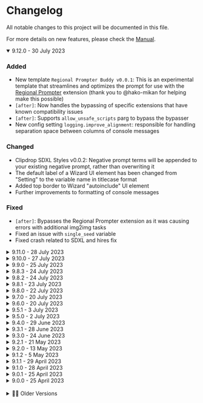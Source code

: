 # Changelog
All notable changes to this project will be documented in this file.

For more details on new features, please check the [Manual](./MANUAL.md).

<details open><summary>9.12.0 - 30 July 2023</summary>

### Added
- New template `Regional Prompter Buddy v0.0.1`: This is an experimental template that streamlines and optimizes the prompt for use with the [Regional Prompter](https://github.com/hako-mikan/sd-webui-regional-prompter) extension (thank you to @hako-mikan for helping make this possible)
- `[after]`: Now handles the bypassing of specific extensions that have known compatibility issues
- `[after]`: Supports `allow_unsafe_scripts` parg to bypass the bypasser
- New config setting `logging.improve_alignment`: responsible for handling separation space between columns of console messages

### Changed
- Clipdrop SDXL Styles v0.0.2: Negative prompt terms will be appended to your existing negative prompt, rather than overwriting it
- The default label of a Wizard UI element has been changed from "Setting" to the variable name in titlecase format
- Added top border to Wizard "autoinclude" UI element
- Further improvements to formatting of console messages

### Fixed
- `[after]`: Bypasses the Regional Prompter extension as it was causing errors with additional img2img tasks
- Fixed an issue with `single_seed` variable
- Fixed crash related to SDXL and hires fix

</details>

<details><summary>9.11.0 - 28 July 2023</summary>

### Added
- New Wizard template `Clipdrop SDXL Styles`: Clipdrop recently disclosed their prompt pre-processing terms for various SDXL presets (comic book, fantasy, etc) so I have adapted them to a simple Wizard UI
- `[img2img]`: Can now process multiple init images (better batch support)
- `[img2img]`: Now supports `batch_test` expression
- `[unset]`: Now supports pattern matching with `*` to delete multiple variables from memory, useful if you need to disable ControlNet for the `[after]` block e.g. `[unset cn_* controlnet_*]`
- `[zoom_enhance]`: Now supports `no_sync` parg which prevents updates to the `p` object, may help to ensure compatibility with other extensions

### Changed
- Adjusted a few console messages

### Fixed
- `[txt2mask]`: Fixed an issue with updating the `mode` variable at the end of the process
- Bodysnatcher v1.3.2: Unsets the ControlNet units for `[after]` processing

</details>

<details><summary>9.10.0 - 27 July 2023</summary>

### About
Unprompted v9.10.0 overhauls the logger and brings quality-of-life improvements for the newly-released SDXL. Congratulations to Stability AI for their incredible work!

### Added
- New example template `sdxl_refiner` that automatically refines the image via img2img (this is not the most efficient means of using the refiner, but I believe it's the best that A1111 supports at the time of writing)
- `[zoom_enhance]`: The default values of `upscale_width` and `upscale_height` will automatically become 1024 if you have an SDXL model loaded (otherwise 512)
- New special variable `sd_base`: returns the base type of the selected checkpoint, i.e. `sd1`, `sd2`, `sdxl` or `none`
- The logger has been implemented anew using Python's `logging` module
- The format and colors of the new logger are adopted from ControlNet to help ensure a consistent-looking console
- New setting `Config.stable_diffusion.controlnet_name` if for some reason your environment expects it to be something other than `sd-webui-controlnet`
- New setting `Config.logging.colors`: A dictionary of escape sequences that correspond to colors for the various logging levels
- New setting `Config.logging.format`: String that defines the structure of a log message
- New setting `Config.logging.file`: An optional filepath for writing log messages to disk
- New setting `Config.logging.filemode`: If writing log messages to disk, you can specify filemode `a` to append messages to the file or `w` to overwrite the existing file
- New setting `Config.logging.level`: This defines the lowest-priority messages you wish to see in your console, set it to `DEBUG` for verbose output
- New setting `Config.logging.use_colors`: Set to false if you hate colors

### Changed
- Hardcoded references to ControlNet location have been replaced with path returned by `modules.extensions`, which may allow CN variables to work with third-party forks of the WebUI (which are nevertheless considered unsupported by this extension - try them at your own risk)

### Fixed
- Template Editor: No longer creates an entire Unprompted object, as it only needed the object for its config-parsing capabilities

### Removed
- `[pix2pix_zero]`: This shortcode presented a dependency conflict with the `ultralytics` package required by [txt2mask]. I have decided to simply remove this shortcode given its legacy status.
- Config setting `log_contexts` superceded by the new setting `logging.level`
- The log contexts `SETUP` and `RESULT` do not have direct equivalents in the new logger and have been replaced with `INFO` level messages

</details>

<details><summary>9.9.0 - 25 July 2023</summary>

### Added
- `[array]`: Now accepts variable names as kwargs for updating array indexes dynamically, as in the case of a `[for]` loop
- New example template `batch_seeds_custom_step_size` that allows you to override the WebUI's behavior of incrementing the seed by 1 in a batch process

### Fixed
- Ensured compatibility with WebUI v1.5.0
- Hotfix for `batch_index` user variable handling

</details>

<details><summary>9.8.3 - 24 July 2023</summary>

### Changed
- Stable Diffusion variables will be synchronized with your Unprompted variables whenever an img2img task is called, including `[zoom_enhance]` and `[img2img]`
- Optimized `Unprompted.update_stable_diffusion_vars()` performance

</details>

<details><summary>9.8.2 - 24 July 2023</summary>

### Fixed
- Updated the batch processing code to fix compatibility with Extra Networks as well as the `templates.default` setting
- `[zoom_enhance]`: Fixed handling of `batch_index` when `batch_size` > 1

</details>

<details><summary>9.8.1 - 23 July 2023</summary>

### Fixed
- Hotfix for `sd_model` handling
- Hotfix for `batch_size` > 1 crash
- Updated documentation

</details>

<details><summary>9.8.0 - 22 July 2023</summary>

### About
This update integrates batch processing with the WebUI's `process_batch()` routine - this allows Unprompted to change system variables such as CFG scale or model checkpoint between each image generation. I hope the added flexibility proves useful for your prompting workflows. If you find that the new system is incompatible with a particular shortcode, please open an issue for me and use the `legacy` setting as a short-term workaround. Thanks!

### Changed
- Batch processing will now update Stable Diffusion vars after each image
- Due to the above change, the `Unprompted.Config.stable_diffusion.batch_support` setting has been renamed to `Unprompted.Config.stable_diffusion.batch_method` with a default setting of `standard`
- You can set the `batch_method` to `legacy` if you prefer the old implementation, or `none` to disable batch support altogether

### Fixed
- `[round]`: Fixed `_up` and `_down` with floats
- `[choose]`: The `_raw` parg no longer replaces linebreaks with the delimiter character in a selected `[file]`
- `[remember]`: Fixed this shortcode unintentionally adding "None" to prompt

</details>

<details><summary>9.7.0 - 20 July 2023</summary>

### Added
- New shortcode `[round]`: Rounds the first parg to a certain level of precision, e.g. 1.345 at `_place=1` yields 1.3, and 1644 at `_place=2` yields 1600
- `[remember]`: Added Wizard UI
- New WebUI Template Editor tab by o0oradaro0o (PR #146)
- Minor UI updates for the Template Editor after merging
- New config setting `stable_diffusion.template_editor`: you can set to `false` to disable the Template Editor tab

</details>

<details><summary>9.6.0 - 20 July 2023</summary>

### About
This update resolves a number of issues related to `batch_index` evaluation, which were causing degraded image quality with `[zoom_enhance]`.

### Beta
- `[img2img]`: updated for compatibility with the A1111 dev branch

### Added
- New shortcode `[remember]`: Allows you to declare the names of variables you would like to keep over the course of a batch run
- `[set]` and `[sets]`: Now support `_remember` parg, which invokes the `[remember]` shortcode with your variable(s)
- New special variable `batch_test`: Shortcodes that implement batch processing--such as `[zoom_enhance]`--will evaluate your `batch_test` expression against the batch item index to determine if it should be bypassed, e.g. if `batch_test` is  `<= 5` and we're on the seventh image, it won't be processed by `[zoom_enhance]`.

### Changed
- Enabled Python formatter yapf with args `{use_tabs: 1,column_limit: 999}`, please make sure any code submitted in a PR adheres to the same formatting rules

### Fixed
- `[zoom_enhance]`: Improved batch support for `replacement` and `negative_replacement`
- `[zoom_enhance]`: Can access `batch_index` variable correctly
- `[zoom_enhance]`: Fixed `seed` value not synchronizing correctly with batch process
- Fixed an issue where explicitly setting the `negative_prompt` in a batch run where `batch_index` > 0 would not take effect
</details>

<details><summary>9.5.1 - 3 July 2023</summary>

### Fixed
- `[txt2img]`: Fixed an issue with this shortcode not receiving updates to the `p` object while in txt2img mode
</details>

<details><summary>9.5.0 - 2 July 2023</summary>

### Added
- New special variable `single_seed`: forces the same seed value for all images in a batch
- `[array]`: New kwarg `_fill` lets you replace all values in the array with a specified value

### Changed
- Wizard Capture tab no longer prints special extension attributes such as `unprompted_original_prompt` since they are not needed for image reproduction
- `[enable_multi_images]`: Now considered a legacy shortcode as it is reportedly incompatible with recent version of the WebUI (this shortcode was originally merged from a PR)

### Fixed
- Img2img batch tab should now correctly re-evaluate shortcodes when batch_count > 1
- Resolved compatibility issue with hires. fix in newer versions of the WebUI

</details>

<details><summary>9.4.0 - 29 June 2023</summary>

### Added
- Attempting to introduce img2img batch tab support, this is experimental and may not work with every shortcode
- `[txt2mask]`: Compatibility with img2img batch tab tensor masks
- `[zoom_enhance]`: Now supports `_alt` which uses the `[img2img]` shortcode for processing instead of the native `process_images_inner()` function - may improve compatibility for some users
- `[choose]`: Now supports `_raw` which prevents inner shortcodes from running except the one that is chosen
- `[img2img_autosize]`: Now supports `unit` which lets you adjust the rounding multiplier of the output resolution, defaults to 64
- Added "WARNING" as a default console message log type

### Fixed
- `[choose]`: Parses secondary tags after selecting an option
- `[img2img]`: Fixed bug in `update_controlnet_var()` call
- Improved error catching in `unprompted_dry.py`
- The `update_controlnet_var()` script will check to see if the given att has a number to avoid false positives (such as `controlnet_initial_noise_modifier`)

</details>

<details><summary>9.3.1 - 28 June 2023</summary>

### Added
- New guide: "Setting up Replacement Terms"

### Changed
- `[zoom_enhance]`: Improved Wizard GUI
- Moved older changelog entries into their own accordion menu
- Wizard Capture `simple` inference settings no longer capture inf values
- Tested compatibility with WebUI 1.4.0 and updated compatibility blurb as such

### Fixed
- The `autocast()` function no longer crashes when given infinity
- `[choose]`: Fixed a crash related to using secondary shortcode arguments in the content
- `[if]`: Fixed `context` value
- `[autocorrect]`: Fixed missing `punkt` dependency download
- Merged [#159 by bsweezy](https://github.com/ThereforeGames/unprompted/pull/159): Fix restore_faces brackets in example template

</details>

<details><summary>9.3.0 - 24 June 2023</summary>

### Added
- New shortcode `[bypass]`: allows you to bypass specific shortcodes, useful for debugging
- New Wizard Capture tab that assembles code for the last image you generated
- `[txt2mask]`: now supports `fastsam` mask method
- `[zoom_enhance]`: now supports `inherit_negative` parg to copy your main negative prompt to the replacement img2img task
- Bodysnatcher v1.3.1: now supports the aforementioned `inherit_negative` feature of `[zoom_enhance]` (true by default)
- You can minimize startup time by setting `skip_requirements` to true in `config_user.json`
- Atomic shortcodes may now utilize `run_preprocess()` similar to block shortcodes

### Changed
- `[txt2mask]`: Improved Wizard GUI
- Bodysnatcher v1.3.1: Improved Wizard GUI
- Tested compatibility with WebUI 1.3.2 and updated compatibility blurb as such

### Fixed
- `[zoom_enhance]`: Potentially fixed a compatibility issue with newer versions of ControlNet
- Updated checkpoint name detection, hopefully more reliable as a result
- Temporarily lowered sampling steps of img2img_general_v1 and img2img_full_denoise_v1 from 25 to 24 as a workaround for an odd visual glitch

### Removed
- `[txt2mask]`: mask method `grounded_sam` has been removed due to inferior results compared to `clip_surgery` and `fastsam`, all of which are based on similar technology

</details>

<details><summary>9.2.1 - 21 May 2023</summary>

### Fixed
- Crash related to install issue with legacy controlnet requirements

</details>

<details><summary>9.2.0 - 13 May 2023</summary>

### Added
- New shortcode `[txt2img]` for use within the `[after]` block
- New directory `templates/common/presets/inference` with a few presets
- Bodysnatcher v1.3.0: new setting `inference_preset` that will load settings from the aforementioned directory
- New function `Unprompted.update_stable_diffusion_vars()` to write changes from `shortcode_user_vars` to a specified `p` object
- Compatibility blurb added to About panel

### Changed
- The promo boxart is now loaded from the local filesystem instead of an online imagehost
- The `templates/common/controlnet_presets` directory has been moved to `templates/common/presets/controlnet`
- Rewrote `install.py` to be more modular
- Bodysnatcher v1.3.0: minor UI updates
- Updated the manual

### Removed
- Bodysnatcher v1.3.0: removed `use_optimized_inference_settings` in favor of the new `inference_preset` setting

</details>

<details><summary>9.1.2 - 5 May 2023</summary>

### Fixed
- `[img2img]`: updated for compatibility with latest WebUI
</details>

<details><summary>9.1.1 - 29 April 2023</summary>

### Changed
- Fixed an issue with reading `controlnet_x_image` variable
- Speculative fix for `postprocess()` routine not receiving updated images

</details>

<details><summary>9.1.0 - 28 April 2023</summary>

### Added
- `[choose]`: supports `_sanitize` to override the default content sanitization rules
- `[filelist]`: now supports `_basename` to return filenames instead of full paths
- `[filelist]`: now supports `_hide_ext` to discard file extensions from the returned string
- `[filelist]`: will now substitute `%BASE_DIR%` with an absolute path to the Unprompted extension
- `[replace]`: now supports `_insensitive` for enabling case-insensitive operations
- `[replace]`: now supports `_load` for importing from:to replacement directions from one or more external JSON files
- `[sets]`: now supports `_load` for importing key:value pairs from one or more external JSON files
- `[zoom_enhance]`: now supports `controlnet_preset`
- `[zoom_enhance]`: now supports experimental `use_starting_face` which will upscale the initial image's face as opposed to the resulting img2img's face
- `[zoom_enhance]`: more arguments available in the Wizard UI
- `[txt2mask]`: more arguments available in the Wizard UI
- New shortcode `[log]`: prints a message to the console
- Bodysnatcher v1.2.0: now supports `face_controlnet_preset` which is applied during the `[zoom_enhance]` step
- New ControlNet preset `photo_fast_v1`: tries to retain as much of the composition as possible with only a single CN unit
- New ControlNet preset `photo_face_v1`: work-in-progress preset that attempts to maximize likeness of a close-up portrait image
- ControlNet variables can be set with the shorthand prefix `cn_` instead of `controlnet_`

### Changed
- Bodysnatcher v1.2.0: now populates the list of ControlNet presets with files from `templates/common/controlnet_presets`
- Bodysnatcher v1.2.0: enabled `pixel_perfect` for all ControlNet templates

</details>

<details><summary>9.0.1 - 25 April 2023</summary>

### Changed
- `[switch]`, `[case]`: fixed issue with new nested syntax compatibility
- `[case]`: fixed issue with default case
- `[choose]`: fixed an issue with `[choose][file somefile][/choose]` syntax
- `[zoom_enhance]`: fixed issue with `color_correct_timing` set to `post`
- `[zoom_enhance]`: speculative fix for crash related to `unsharp_mask()` function

</details>

<details><summary>9.0.0 - 25 April 2023</summary>

### About
**Important:** This version features a number of changes to Unprompted's syntax that may break existing templates. Please see the latest announcement for more details.

### Added
- Block shortcodes can now implement `preprocess_block()` which allows them to take priority over any inner shortcodes
- `[if]`, `[else]`, `[elif]`, `[do]`, `[for]`, `[while]`, `[repeat]`, `[switch]`: now utilize `preprocess_block()` such that you no longer have to write secondary shortcode tags for nested statements
- `[choose]`: utilizes the new `preprocess_block()` to temporarily replace the value of `Unprompted.Config.sanitize_after` to `{"\\n":"|"}` which should allow the following syntax to select a random line from another file: `[choose][file some_file][/choose]`
- `[chance]`, `[do]`, `[for]`, `[while]`, `[set]`: now sanitize the content per the new `Unprompted.Config.syntax.sanitize_block` rules
- `[chance]`, `[do]`, `[for]`, `[while]`, `[set]`: support `_raw` to disable content sanitization
- New function `shortcode_var_is_true()`: allows shortcodes to check if a given variable key is found in pargs or set to True in kwargs (still needs to be implemented across most shortcodes)
- `[sets]`: supports advanced expressions
- Unprompted now includes extra generation paramters in the output window
- You can disable the above behavior by setting `Unprompted.Config.stable_diffusion.show_extra_generation_params` to false
- New config setting `Unprompted.Config.log_contexts`: a comma-delimited string that dictates which types of log messages to include in the console (only shows `ERROR` and `RESULT` messages by default, but can be extended to show `DEBUG` or `ALL`)
- Debug message displaying startup load time
- Simple `unprompted_dry.bat` that activates a given conda environment and launches `unprompted_dry.py` (you will need to edit it for your own setup)

### Changed
- `[zoom_enhance]`: fixed bug with manual mask behavior
- `[zoom_enhance]`: updated Wizard shortcode generation for compatibility with new syntax
- `[get]`: the `_before` and `_after` arguments no longer update the variable's stored value
- Bodysnatcher: updated template for compatibility with new syntax
- img2img_folder: updated template for compatibility with new syntax
- txt2img2img: update template for compatibility with new syntax
- Fixed an issue that prevented `controlnet_x_pixel_perfect` variables from working correctly
- Moved `import` calls of various Stable Diffusion shortcodes into the `run()` block to prevent issues with the standalone `unprompted_dry.py`

### Removed
- `Unprompted.Config.debug` in favor of the new `Unprompted.Config.log_contexts`
- Shortcodes that allow nested statements without use of secondary shortcode tags will no longer parse those secondary tags, unfortunately this means some templates will have to be updated for compatibility
- Outdated `choose_weighted` example template

</details>

<br>
<details><summary>👴🏼 Older Versions</summary>
<details><summary>8.3.1 - 22 April 2023</summary>

### About

Over the last couple days, I have been experimenting with changes to the adaptive scaling features of `[zoom_enhance]`. I believe it will produce more consistent results across different resolutions, but you should take a backup of the current shortcode if you're happy with its performance - many of the default settings have changed, and I will likely continue finetuning it over the next few weeks. Your feedback is appreciated!

### Changed
- `[zoom_enhance]`: rewrote most of the adaptive scaling calculations
- `[zoom_enhance]`: introduced several try-catch blocks for better exception handling
- `[zoom_enhance]`: fixed a couple issues with `show_original`
- `[zoom_enhance]`: fixed an issue that caused the shortcode to call Unprompted's `process()` routine a second time

</details>

<details><summary>8.3.0 - 21 April 2023</summary>

### Added
- New shortcode `[color_correct]`: provides the same automatic color grading features as Bodysnatcher, but in the form of a standalone block
- `[color_correct]`: supports the `source` argument, which is a string that processes the initial image with `[txt2mask]` and uses the resulting masked image as a source for color correction, as opposed to the entire image
- `[txt2mask]`: implemented [CLIP Surgery](https://github.com/xmed-lab/CLIP_Surgery) as a new method type ("clip_surgery") which optionally supports Segment Anything (dev comment: this is better than `clipseg` at certain tasks but worse at others - `clipseg` is still default for the time being)
- `[txt2mask]`: new argument `stamp` that pastes a temporary PNG onto the init image before running mask processing, useful for redacting a portion of the image for example
- `[txt2mask]`: supports `stamp_method` to choose sizing and positioning logic
- `[txt2mask]`: supports `stamp_x` and `stamp_y` for precise positioning of the stamp
- `[txt2mask]`: supports `stamp_blur` radius to engage optional gaussian filter
- `[txt2mask]`: 10 basic stamps are included by default
- `[zoom_enhance]`: now supports `mask_method`
- `[template]`: any kwargs in the Wizard template block will be passed to the constructed `[file]` block
- `[file]`: experimental new argument `_bypass_if` that skips file processing if the value returns true (intended to be used with Wizard templates)
- `[get sd_model]` should now work as expected
- Bodysnatcher: new option `background_mode` that inverts the mask and disables the zoom_enhance step
- Bodysnatcher: new setting `stamp`

### Changed
- `[zoom_enhance]`: the `color_correct_method` default value is now `none`
- `[zoom_enhance]`: fix for adaptive CFG scaling
- `[zoom_enhance]`: minor tweaks to the adaptive scaling algorithm
- `[zoom_enhance]`: speculative fix for an issue with batch processing, which may also resolve an infinite loop that could occur with Bodysnatcher
- `[txt2mask]`: the "sam" `method` has been renamed to "grounded_sam"
- `[txt2mask]`: fixed a crash related to switching back and forth between `method` types
- Moved legacy shortcodes into their own `legacy` folder
- Fixed a crash related to empty shortcode arguments
- Updated the manual

</details>

<details><summary>8.2.0 - 18 April 2023</summary>

### Added
- `[substring]`: you can now pass strings into the `start` and `end` arguments and it will find the index of those strings within the content
- `[zoom_enhance]`: included `negative_mask` in the Wizard UI

### Changed
- `[txt2mask]`: setting `method="sam"` will attempt to install the required GroundingDINO library automatically, YMMV
- `[array]`: fixed crash related to `_shuffle`
- Unprompted will now store downloaded models into `models` rather than `lib_unprompted`
- On startup, Unprompted will move its models to the new location

</details>

<details><summary>8.1.0 - 17 April 2023</summary>

### Added
- You can now use `[set]` to manage various ControlNet settings
- Bodysnatcher: new setting `use_optimized_inference_settings`
- Bodysnatcher: new setting `use_controlnet_preset`
- `[zoom_enhance]`: implements the `color-matcher` library for higher quality swaps
- `[zoom_enhance]`: supports `color_correct_method` to choose from different grading algorithms, or disable color correction by setting this to `none`
- `[zoom_enhance]`: supports `color_correct_strength` which is an integer that determines how many times to run the `color_correct_method`
- `[zoom_enhance]`: the `adaptive_hires` feature will now ajdust CFG scale and apply a bit of sharpening
- Wizard UI `number` elements can now specify `_minimum` and `_maximum` value range (however, this isn't supported by Gradio yet)
- Specified default values for Wizard UI `slider` elements to prevent crashing

### Changed
- `[zoom_enhance]`: speculative fix for final image not showing up in the output window
- `[zoom_enhance]`: the `use_workaround` parg has been renamed to `show_original`
- `[zoom_enhance]`: hotfix for broken txt2img mode
- `[case]`: fixed an issue with default case always firing
- Bodysnatcher: decreased the default value of `zoom_enhance_denoising_max` from 0.35 to 0.30
- Bodysnatcher: debug images are no longer saved by default, but you can toggle them in the UI

</details>

<details><summary>8.0.0 - 16 April 2023</summary>

### Added
- New `Bodysnatcher` GUI template
- New option `Unprompted.Config.beta_features` to opt into unfinished doodads
- Unprompted now creates a copy of the `p` object at the beginning of the `process()` routine named `Unprompted.p_copy`, which allows for greater compatibility with extensions that hijack the inference pipeline (e.g. ControlNet)
- With the help of the above change, `[zoom_enhance]` is now compatible with ControlNet
- The `[zoom_enhance]` shortcode now applies a sharpening filter to the final image as determined by the `sharpen_amount` arg
- The `[zoom_enhance]` shortcode now supports manual mask behavior `mode` similar to `[txt2mask]`
- The `[zoom_enhance]` shortcode seeks to improve support with `Only Masked` mode by scaling up some settings to account for your original image resolution
- The `[zoom_enhance]` shortcode supports `bypass_adaptive_hires` to disable the above behavior
- The `[zoom_enhance]` shortcode now supports `hires_size_max` which limits the adaptive resolution to avoid OOM errors (defaults to 1024)
- Wizard Templates now support `[wizard_ui_accordion]` to group a collection of settings into a collapsible menu
- Wizard Template UI elements now support `_info` for showing descriptive text
- New `Known Issues` section in the manual
- The `[txt2mask]` shortcode now supports the Segment Anything Model with GroundingRINO (set `method="sam"`), although you need to install the latter manually--it doesn't work with pip at the time of writing--and I'm not particularly impressed by its results compared to clipseg (after installing manually: you'll need to move GroundingRINO into your `venv` folder and replace any `import groundingrino` calls with relative imports e.g. `import ...utils.something`)
- CSS style for prose hyperlinks so I can actually see the darn things

### Changed
- Wizard Functions have been renamed to Wizard Templates
- The `[zoom_enhance]` shortcode now runs the native `process_images_inner()` function as opposed to piggybacking the `[img2img]` shortcode
- The `[zoom_enhance]` `save` parg has been renamed to `debug`
- Increased the `[zoom_enhance]` `mask_size_max` default value from 0.3 to 0.5
- A bit of UI polish
- Fixed a crash related to calling `Unprompted.parse_alt_tags()` with an empty string
- Fixed typo related to Wizard Template radio buttons
- Fixed CSS padding of list elements in the latest version of WebUI
- Fixed CSS spacing between `<detail>` elements
- Fixed Wizard Template radio button default value
- Fixed an issue with nested Wizard UI event listeners
- Wizard UI values are updated on Gradio's unfocus event due to the unreliable nature of the `change()` event as demonstrated here: https://github.com/gradio-app/gradio/issues/3876
- Improved logging in various places
- Wizard Templates are now explicitly loaded as `utf8` (compatible with emoji 😎)

### Removed
- The `settings` placeholder UI files for the time being, although I would like to implement a UI for `config_user.json` eventually



</details>

<details><summary>7.9.1 - 17 March 2023</summary>

### Changed
- Hotfix for `[zoom_enhance]` "Advanced Options" menu

</details>

<details><summary>7.9.0 - 17 March 2023</summary>

### Added
- New `match_main_seed` setting that synchronizes the Unprompted seed with the WebUI seed
- The `[txt2mask]` shortcode will now cache its model to improve performance (for reference, this saves about 3 seconds per run on my 3090)
- New `[txt2mask]` setting `unload_model` to disable the above behavior
- The `[zoom_enhance]` Wizard UI now includes `unload_model`
- New `[zoom_enhance]` setting `upscale_method`
- The `[zoom_enhance]` default upscaling method is now Nearest Neighbor which should result in a more accurate final image
- New `[zoom_enhance]` setting `downscale_method` which controls the resample filter used with the final image
- The `[zoom_enhance]` default downscaling method is now Lanczos, which should result in sharper images

### Changed
- Fixed an issue related to `[img2img]` and a previously interrupted generation
- The `[zoom_enhance]` shortcode does a better job of ensuring that img2img settings are correct
- Most of the `[zoom_enhance]` Wizard settings have been moved into an "Advanced Options" accordion menu
- Fixed a CSS issue related to the promo box and the newest version of the WebUI

</details>

<details><summary>7.8.0 - 13 March 2023</summary>

### Added
- The `[zoom_enhance]` shortcode now accepts multiple values for `replacement` and `negative_replacement`, using `Unprompted.Config.syntax.delimiter` (vertical pipe by default)
- The `[zoom_enhance]` shortcode now supports `mask_sort_method` which determines the order of multiple matching regions, defaults to `left-to-right`
- The `[zoom_enhance]` shortcode will now adjust CFG scale dynamically, in the same fashion as denoising strength
- The `[zoom_enhance]` Wizard GUI now lets you override `denoising_strength` and `cfg_scale` with arbitary values, bypassing the "dynamic" mechanism
- Every `[zoom_enhance]` argument now supports advanced expressions
- Improved console logging for `[zoom_enhance]`

### Changed
- The `[img2img]` shortcode temporarily bypasses `alwayson_scripts` to avoid errors with many extensions
- Fixed an issue related to `[zoom_enhance]` not responding after a previously interrupted generation or error
- Fixed a minor issue related to the `[zoom_enhance]` sigmoid curve evaluation
- Speculative fix for an issue related to `[txt2mask]` on non-CUDA devices

</details>

<details><summary>7.7.2 - 13 March 2023</summary>

### Added
- The `[zoom_enhance]` shortcode now supports experimental `use_workaround` to hopefully resolve issues with output window

</details>

<details><summary>7.7.1 - 13 March 2023</summary>

### Changed
- Fixed a few typos in the `[zoom_enhance]` shortcode

</details>

<details><summary>7.7.0 - 12 March 2023</summary>

### Added
- New `[zoom_enhance]` shortcode for automatically fixing issues with low-resolution details like faces or hands
- The `[after]` shortcode now supports `allow_dupe_index` when you want to run the same `after` content in batch mode
- The `[txt2mask]` and `[img2img]` shortcodes now support `return_image` which lets you call them directly in the source of other shortcodes
- Shortcodes can now declare custom `wizard_prepend` and `wizard_append` values in the event that they need to be called in an unusual way

### Changed
- Fixed an issue with `[img2img]` when used from the img2img tab

</details>

<details><summary>7.6.0 - 25 February 2023</summary>

### Added
- New `img2img_folder.txt` template function
- The `[info]` shortcode now supports `sentence_count`
- The `[info]` shortcode now supports `filename`
- The `[after]` shortcode now stores a self-referential `after_index` variable
- The `[length]` shortcode can now accept `[array]` variables directly

### Changed
- Fixed a crash related to setting index values with `[array]`
- Fixed a crash when sending an empty string to `parse_advanced()`
- Fixed a crash related to `[img2img]` when using multiple `[after]` blocks
- Fixed a few mistakes in the Manual

</details>

<details><summary>7.5.9 - 15 February 2023</summary>

### About

The `[controlnet]` shortcode is now considered a "legacy" feature as it is generally less robust than [Mikubill's dedicated ControlNet extension](https://github.com/Mikubill/sd-webui-controlnet). I have decided to re-allocate my energy into other aspects of Unprompted as I prefer to work on features that are not amply represented in the SD community.

### Added
- The `[controlnet]` shortcode now supports the `openpose_hands` argument

### Removed
- Unnecessary Gradio files from ControlNet library

</details>

<details><summary>7.5.8 - 14 February 2023</summary>

### Changed

- Fixed a startup crash that could occur when a ControlNet model was listed as previously selected

</details>

<details><summary>7.5.7 - 13 February 2023</summary>

### Changed

- Fixed `[controlnet]` save button

</details>

<details><summary>7.5.6 - 13 February 2023</summary>

### Added
- The `[controlnet]` shortcode now supports the Canny, HED Boundary, and Segementation Map models
- Implemented Wizard UI for the `[controlnet]` shortcode

### Changed
- Fixed a syntax issue related to sliders and the Wizard Shortcode generator

</details>

<details><summary>7.5.5 - 13 February 2023</summary>

### Added
- The `[controlnet]` shortcode now supports the Normal Map model

### Changed

- Fixed another memory leak related to `[controlnet]`

</details>

<details><summary>7.5.4 - 13 February 2023</summary>

### Added
- The `[controlnet]` shortcode now supports the Depth model

### Changed
- The `[controlnet]` ETA is no longer mistakenly assigned to denoising strength
- Potentially fixed memory leak related to `[controlnet]`

</details>

<details><summary>7.5.3 - 13 February 2023</summary>

### Added
- The `[controlnet]` shortcode now supports face restoration 

### Changed
- Fixed bug causing `[controlnet]` to run inadvertently

</details>

<details><summary>7.5.2 - 13 February 2023</summary>

### Added
- The `[controlnet]` shortcode now supports Scribble and M-LSD Line models with the `model` argument

</details>

<details><summary>7.5.1 - 13 February 2023</summary>

### Changed

- The `[controlnet]` shortcode now expects its models to be in the `Stable-diffusion` directory like a normal model

</details>

<details><summary>7.5.0 - 13 February 2023</summary>

### About
The new features in this release are still under development and may or may not work as intended.

### Added
- New WIP `[controlnet]` shortcode, only supports "pose2image" at the moment
- New WIP `[pix2pix_zero]` shortcode
- New WIP setting to enable compatibility with extra networks such as Lora, not yet functional

### Changed
- Moved the `pez_open_clip` dependency into the `stable_diffusion` subfolder

</details>

<details><summary>7.4.0 - 10 February 2023</summary>

### Added
- The `[img2pez]` shortcode now accepts multiple image paths and will optimize a single prompt across all of them
- The `[img2pez]` shortcode now supports `free_memory`
- The `[img2pez]` shortcode log now outputs the best candidates in realtime, courtesy of @bakkot

### Changed
- Reduced the `[img2pez]` default value for `iterations` from 3000 to 200 (thank you to @bakkot for the suggested optimizations)
- Increased the `[img2pez]` default value for `prompt_length` from 8 to 16
- The `template_directory` setting changed from `./templates` to `templates` for Linux compatibility, may also help with colab setups
- The `[...nyms]` shortcodes will now perform a download check for the required `wordnet` package
- Fixed Usage section in README.md
- Fixed a few filepaths in `templates/common/examples/human/main.txt`
- Rewrote the Wizard Shortcode generator function to fix a few issues

</details>

<details><summary>7.3.0 - 8 February 2023</summary>

### Added
- The `[img2pez]` shortcode now supports all settings from the Hard Prompts Made Easy method
- The `[img2pez]` shortcode now supports `image_path` if you wish to use something other than the initial img2img image
- Full Wizard GUI compatibility for `[img2pez]`

### Changed
- The `parse_filepath()` function has been updated to support choosing a random file from a directory

</details>

<details><summary>7.2.0 - 8 February 2023</summary>

### Added
- New `[img2pez]` shortcode (Hard Prompts Made Easy)

</details>

<details><summary>7.1.0 - 7 February 2023</summary>

### Added
- Added [pattern](https://github.com/NicolasBizzozzero/pattern) package to install.py for additional language processing features
- New `[article]` shortcode
- New `[pluralize]` shortcode
- New `[singularize]` shortcode
- New `[conjugate]` shortcode
- New `[autocorrect]` shortcode
- The `txt2img2img` template is now available as a Wizard Function

### Changed
- Updated the `[img2img]` shortcode for compatibility with the latest A1111 WebUI
- Updated the look of generated result text
- Updated the promo panel with info about the new DemonCrawl Avatar Generator

</details>

<details><summary>7.0.0 - 28 January 2023</summary>

### Added
- Added [NLTK](https://github.com/nltk/nltk) to install.py to enable natural language processing features
- New `[synonyms]` shortcode
- New `[antonyms]` shortcode
- New `[hypernyms]` shortcode
- New `[hyponyms]` shortcode
- The `[txt2mask]` shortcode now supports the optional `sketch_color` argument
- The `[txt2mask]` shortcode now supports the optional `sketch_alpha` argument
- The above arguments provide compatibility with Inpaint Sketch mode, albeit with some workarounds for A1111 limitations

### Changed
- The `[switch]` shortcode now supports advanced expressions
- Rewrote Wizard function generator for better layout handling
- Fixed issue with `[for]`
- Fixed issue with Unprompted seed locking the main seed
- Fixed issue with dropdown and radio Wizard UI delimiters
- Fixed SyntaxWarning related to Wizard function generator

</details>

<details><summary>6.0.0 - 25 January 2023</summary>

### Added
- You can now change the active SD checkpoint with `[set sd_model]`
- New `[instance2mask]` shortcode by WeberSamuel (PR #48)
- New `[invert_mask]` shortcode by WeberSamuel (PR #48)
- New `[enable_multi_images]` shortcode by WeberSamuel (PR #48)
- The `[txt2mask]` shortcode now supports GPU (PR #48)
- New `[txt2mask]` arguments: `neg_precision`, `neg_padding`, and `neg_smoothing` by WeberSamuel (PR #48)
- The `[txt2mask]` argument `show` will also append a segmentation mask (PR #48)
- New UI option `Unprompted Seed` allows you to reproduce images that feature shortcodes with randomness, such as `[choose]` 

### Changed
- Wizard Function default values are no longer written to ui-config.json
- Fixed `[img2img]` syntax for compatibility with latest A1111
- Fixed a rounding issue with Wizard shortcode number fields
- The Manual and Starter Guide have been reorganized into collapsible sections
- Moved all included templates into `templates\common` for simplicity

</details>

<details><summary>5.2.0 - 24 January 2023</summary>

### Added
- The `[set]` shortcode now supports the `_choices` argument which accepts an array of valid values
- The `[set]` shortcode now supports the Wizard UI `_placeholder` argument
- The `[sets]` shortcode has been rewritten to pass off its arguments to `[set]`, which means it now supports all current and future system arguments of `[set]`
- Wizard Functions now support `dropdown`, `radio` and `slider` as valid `_ui` types
- Wizard Function textboxes show the `[set]` content as a placeholder
- Wizard Functions will now include a gr.Label title element by default
- The Wizard shortcode parser now supports `[base_dir]` which is useful for linking to files within the template directory (note that [this function is broken](https://github.com/gradio-app/gradio/issues/3009) in the version of Gradio that A1111 currently uses)
- Updated the manual

### Changed
- Renamed the `lib` folder to `lib_unprompted` in order to resolve import calls conflicting with other extensions, possibly due to a flaw in the A1111 extension framework (more research needed)

</details>

<details><summary>5.1.0 - 23 January 2023</summary>

### Added
- The Wizard now includes Function mode, which houses custom UIs for your `[file]` templates
- New `example_function.txt` to demonstrate the basics of the Wizard Function mode
- The Wizard auto-include option is now determined on a per-shortcode or function basis

### Changed
- Several fixes and workarounds to ensure compatibility with latest version of A1111 WebUI

### Removed
- `Config.ui.wizard_autoinclude` temporarily removed for logistical reasons
- CLIPSeg weights no longer included with this repo (the txt2mask shortcode will automatically download the weights if necessary)

</details>

<details><summary>5.0.0 - 2 January 2023</summary>

### Added
- New shortcode `[array]` which can be used to manage groups or lists of values
- The `[txt2mask]` `padding` argument now supports negative values
- The `[txt2mask]` `smoothing` argument now supports advanced expressions
- The `[choose]` `_weighted` argument now supports floats
- The `[get]` function can return formatted lists, including those created by `[array]`
- New config `ui` settings for customizing the open state of accordion menus
- New button in the About tab to quickly open your templates folder
- The `[eval]` shortcode now supports a `sigmoid()` distribution curve function
- New function `is_system_arg()` to simplify the skipping of certain shortcode arguments

### Changed
- Rewrote the `[txt2mask]` `padding` implementation (PR #38 - thank you, @credman0!)
- The `[txt2mask]` default value of `smoothing` has changed from 0 to 20
- No longer need to specify entire sub-dictionary blocks in `config_user.json` to apply partial changes, thanks to flatdict library
- The `[config]` shortcode also supports the flatdict library mentioned above
- Workaround for Gradio checkbox value being overwritten by A1111 stock config
</details>

<details><summary>4.3.1 - 29 December 2022</summary>

### Changed
- Fixed issue with `[choose]`

### Removed
- Unnecessary Javascript file
</details>

<details><summary>4.3.0 - 27 December 2022</summary>

### Added
- New Wizard panel, an experimental GUI shortcode builder
- New config section `ui` for adjusting the default appearance of the extension
- The `[choose]` shortcode now supports `_weighted` for a more convenient approach to weighing the list of options

### Changed
- Minor interface improvements
- Fixed an issue related to txt2mask in the new version of A1111 WebUI
- Fixed an issue related to the postprocess() routine in the new version of A1111 WebUI

</details>

<details><summary>4.2.1 - 23 December 2022</summary>

### Changed
- Fixed an issue related to `[switch]`

</details>

<details><summary>4.2.0 - 22 December 2022</summary>

### Added
- New shortcode `[file2mask]` that allows you to modify or replace your img2img mask with arbitrary files
- New shortcode `[filelist]` that returns a delimited string containing the full paths of all files in a given path
- New shortcode `[length]` that returns the number of items in a delimited string
- The `[txt2mask]` shortcode utilizes the new refined CLIPseg weights
- The `[txt2mask]` shortcode now supports `legacy_weights` which will fallback to the old weights
- The `[txt2mask]` shortcode now supports `smoothing` which lets you define the sharpness of your mask selection
- The `[txt2mask]` shortcode now supports `size_var` which lets you store the percentage of the canvas that your text selection occupies
- The `[get]` shortcode can now return multiple variables
- The `[get]` shortcode allows you to specify a separator when returning multiple variables via `_sep`
- The `[file]` shortcode now supports `_encoding` which lets you change the expected encoding type

### Changed
- Improved error handling for the `[file]` shortcode
- Minor improvements to the Manual and Readme
</details>

<details><summary>4.1.0 - 14 December 2022</summary>

### Added
- New `after()` routine that allows Unprompted to modify the outcome of a generation
- New shortcode `[after]` that allows you to process text post-generation
- New shortcode `[img2img]`, which is used inside of `[after]` for appending an img2img task to the output, effectively replacing my old txt2img2img script
- New shortcode `[img2img_autosize]` that automatically adjusts the width and height parameters in img2img mode based on the proportions of the input image
- New shortcode `[init_image]` that loads an image from the given filepath for use with img2img
- New config options `templates.default` and `templates.default_negative` that let you apply certain shortcodes to every run
- The `[txt2mask]` shortcode now supports `show` which will append the final image mask to your generation output
- The `[txt2mask]` shortcode now supports advanced expressions

### Changed
- Fixed an issue with advanced expressions and multi-word string values
</details>

<details><summary>4.0.0 - 11 December 2022</summary>

### Added
- New shortcode `[txt2mask]` which is a port of my script by the same name
- Collapsible menus to docs
- "Enabled" checkbox in the extension UI as a convenient way of bypassing Unprompted
- The extension now features inline resources, including the announcements, changelog, manual and starter guide

### Changed
- Redesigned the extension interface
- The Dry Run feature has been decoupled from the WebUI's "Generate" button, meaning it no longer generates a dummy image
- The `[choose]` delimiter is now specified in the config as `syntax.delimiter`

### Removed
- Custom CSS and Javascript for handling the collapsible advertisement in favor of native Gradio elements
</details>

<details><summary>3.0.0 - 10 December 2022</summary>

### Added
- The `[info]` shortcode now supports `clip_count`

### Changed
- Fixed an issue with the negative prompt in batch sizes greater than 2

### Removed
- The `[chance]` shortcode no longer supports `_probability` as the first argument now automatically accepts expressions and secondary shortcode tags
</details>

<details><summary>2.0.2 - 7 December 2022</summary>

### Changed
- Overhauled Github README.md
- Possibly fixed compatibility issue with Dynamic Prompts
</details>

<details><summary>2.0.1 - 7 December 2022</summary>

### Changed
- The `[file]` shortcode will throw a soft error if the provided filepath is not valid, rather than completely aborting Unprompted (Issue #23)
- Fixed a string truncation issue related to the sanitization filter (Issue #26)
</details>

<details><summary>2.0.0 - 7 December 2022</summary>

### Added
- Implemented advanced expression support for nearly all shortcodes
- New shortcode `[do]` for "do until" style loops
- New shortcode `[min]` for returning the value of the smallest variable among the arguments
- New shortcode `[max]` for returning the value of the greatest variable among the arguments
- New shortcode `[unset]` that removes one or more variables from memory
- New function `parse_advanced` that consolidates calls to simpleeval
- The `[choose]` shortcode can now return multiple options
- The `[choose]` shortcode now supports the optional `_sep` argument, which is a string delimeter used when returning multiple options
- The `[info]` shortcode now supports the `string_count` argument, which returns the number of matching strings in the content
- The `[replace]` shortcode now supports the `_count` variable, which defines the number of occurances to replace
- The `[set]` and `[sets]` shortcodes now support the `_new` argument, which will bypass the shortcode if the variable(s) already exist
- Advanced expression support can be toggled in config.json
- New example `reverse_string.txt`

### Changed
- Secondary shortcode tags have been changed from `<>` to `{}` for compatibility with advanced expression statements
- Updated example `update_variable.txt`
- Fixed potential crash related to `autocast` function
- Fixed a bug in the `[sets]` shortcode
- Fixed a couple bugs related to advanced expressions

### Removed
- The `[repeat]` shortcode no longer supports `_times` as the first argument now automatically accepts expressions and secondary shortcode tags
- The `[switch]` shortcode no longer supports `_var` as the first argument now automatically accepts expressions and secondary shortcode tags

> **Important Note:** the change to secondary shortcode tags will unfortunately break some existing templates. In general, I try to avoid making such changes, but in this case it was the best way to get secondary tags to interact well with advanced expressions - the <> characters conflicted with less-than, greater-than conditional checks. On the plus side, we can now do stuff like this: [if "{file some_script} < 2"]print me[/if]. Should be quite powerful!

> If you wish to revert this behavior (not recommended) you can do so by creating a file called config_user.json, setting advanced_expressions to false, tag_start_alt to <, and tag_start_end to >. Refer to config.json for exact formatting. Be aware that these changes will break advanced expressions.
</details>

<details><summary>1.2.0 - 2 December 2022</summary>

### Added
- New `[sets]` atomic shortcode for setting multiple variables at once

### Changed
- `[eval]` can now read user variables
</details>

<details><summary>1.1.0 - 2 December 2022</summary>

### Added
- New `[for]` shortcode, as in for loops
- New `[casing]` shortcode powered by @dmlls casefy library
- The `[if]` and `[while]` shortcodes now support advanced expressions via simpleeval, e.g. `[if "var_a==10 and var_b<=50"]`
- The `[if]` and `[while]` shortcodes now support `!=` as an operator type for `_is`
</details>

<details><summary>1.0.0 - 1 December 2022</summary>

### Added
- New `[info]` shortcode that prints metadata about the content (either `character_count` or `word_count` at the moment)
- New `[substring]` shortcode for slicing content
- The `[file]` shortcode now supports the setting of variables through keyword arguments, which effectively allows you to use this shortcode like a function in programming
- The `[get]` shortcode now supports optional `_default` argument, the value of which is returned if the selected variable does not exist
- The `[replace]` shortcode now supports optional `_from` and `_to` arguments which can process secondary shortcode tags
- New example `random_emphasis.txt`

### Changed
- The `[eval]` shortcode now utilizes the simpleeval library by @danthedeckie, which should be safe for networked environments (no gurantees though - use Unprompted at your own risk)
- Check `shortcodes/basic/eval.py` for instructions on reverting the shortcode to its old, strictly-for-local-use behavior
- The tab character is now replaced with a blank string instead of space
</details>

<details><summary>0.10.0 - 30 November 2022</summary>

### Added
- New `[replace]` shortcode

### Changed
- Replaced `n_temp` and `n_final` config settings with `sanitize_before` and `sanitize_after` that let you define any number of characters to modify before/after processing
- Tab character (`\t`) is now ignored by default, which will hopefully make it easier to format complex templates for readability
- All string sanitization logic has been moved into the `process_string()` function
- Fixed an issue with `negative_prompt` logic
</details>

<details><summary>0.9.0 - 29 November 2022</summary>

### Added
- Updated `negative_prompt` to support the latest version of Automatic1111's WebUI, which permits batch support for negative prompts
</details>

<details><summary>0.8.0 - 13 November 2022</summary>

### Added
- New system variable `batch_index` for making decisions based on the progress into a batch run
- The `[choose]` shortcode now accepts `_case` which bypasses the random selection with a given number or variable
</details>

<details><summary>0.7.0 - 11 November 2022</summary>

### Added
- New `[config]` shortcode
- The `[choose]` delimiter is now specified in config.json (defaults to `|`)
- New `parse_filepath(string, context)` function in shared.py that supports both relative and absolute path handling
- Merged `.gitignore` PR (thank you @MaikoTan!)
</details>

<details><summary>0.6.0 - 6 November 2022</summary>

### Added
- New `[elif]` shortcode
- The `[repeat]` shortcode now accepts floats, e.g. 4.6 has a 60% chance of repeating 5 times instead of 4
- The `[repeat]` shortcode now supports `_sep` which is a string delimiter to insert after each output, excluding the final output
- New `autocast()` function in shared.py that will convert a variable to str, int, or float automatically
- New `templates/examples` for snippets of code that demonstrate cool ways of combining shortcodes you may not have considered

### Changed
- Fixed an issue with `[repeat]` outputting its content once more than intended
</details>

<details><summary>0.5.1 - 5 November 2022</summary>

### Changed
- Fixed an issue with `[set]` converting to float in situations where int is preferred
</details>

<details><summary>0.5.0 - 5 November 2022</summary>

### Added
- Button for dismissing the ad
- The ad will be dismissed automatically if you purchase the Fantasy Template Pack
</details>

<details><summary>0.4.0 - 4 November 2022</summary>

### Added
- Config option `batch_support` which, if enabled, will generate random prompts for every image in a batch as opposed to using the same prompt for the entire batch
</details>

<details><summary>0.3.0 - 4 November 2022</summary>

### Added
- Support for infinite nesting of secondary shortcode tags
- New shortcode `[while]` for looping content until the condition returns false
- `[chance]` now supports `_sides` which determines the upper bound of the chance roll (default is 100)

### Changed
- The `[if]` `_operator` argument has been renamed to `_is` for readability
</details>

<details><summary>0.2.0 - 4 November 2022</summary>

### Added
- New shortcode `[##]` for multiline comments
- Documentation for `config.json`
- `[if]` now supports `_any` which flips from "and" to "or" multivar processing
- `[if]` now supports `_operator` which determines the comparison logic for your arguments

### Changed
- Overhauled codebase in order to load as an A1111 extension rather than a script, please re-review the installation instructions!
- Renamed `DOCUMENTATION.md` to `MANUAL.md`
</details>

<details><summary>0.1.1 - 2 November 2022</summary>

### Added
- `[get]` now supports `_before` and `_after` arguments
- `[set]` now supports secondary shortcode tags

### Changed
- `[file]` now strips leading and trailing newline characters
</details>

<details><summary>0.1.0 - 1 November 2022</summary>

### Added
- Added `[switch]` and `[case]` shortcodes
- Added `[repeat]` shortcode
- Added `is_equal()` function to Unprompted object that checks for loose equality of two variables

### Changed
- Fixed `_append` and `_prepend` behavior of `[set]` when used with int values
</details>

<details><summary>0.0.1 - 31 October 2022</summary>

### Added
- Initial release
</details>
</details>